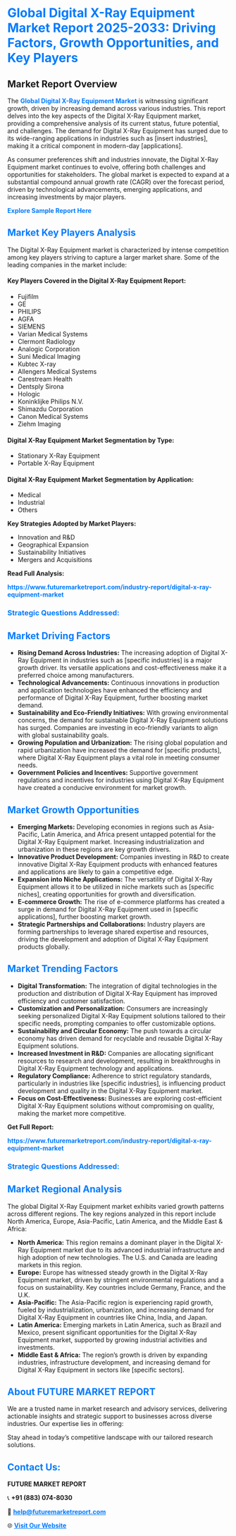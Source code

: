 <h1 style="color: #007BFF;">Global Digital X-Ray Equipment Market Report 2025-2033: Driving Factors, Growth Opportunities, and Key Players</h1>

<section id="overview">
<h2>Market Report Overview</h2>
<p>The <a href="https://www.futuremarketreport.com/industry-report/digital-x-ray-equipment-market" style="color: #007BFF; text-decoration: none;"><strong>Global Digital X-Ray Equipment Market</strong></a> is witnessing significant growth, driven by increasing demand across various industries. This report delves into the key aspects of the Digital X-Ray Equipment market, providing a comprehensive analysis of its current status, future potential, and challenges. The demand for Digital X-Ray Equipment has surged due to its wide-ranging applications in industries such as [insert industries], making it a critical component in modern-day [applications].</p>
<p>As consumer preferences shift and industries innovate, the Digital X-Ray Equipment market continues to evolve, offering both challenges and opportunities for stakeholders. The global market is expected to expand at a substantial compound annual growth rate (CAGR) over the forecast period, driven by technological advancements, emerging applications, and increasing investments by major players.</p>
</section>

<section id="overview">
<p><a href="https://www.futuremarketreport.com/request-sample/reportId=59309" style="color: #007BFF; text-decoration: none;"><strong>Explore Sample Report Here</strong></a></p>
</section>

<section id="key-players">
<h2 style="color: #007BFF;">Market Key Players Analysis</h2>
<p>The Digital X-Ray Equipment market is characterized by intense competition among key players striving to capture a larger market share. Some of the leading companies in the market include:</p>
<h4>Key Players Covered in the Digital X-Ray Equipment Report:</h4>
<ul><li>Fujifilm</li><li>GE</li><li>PHILIPS</li><li>AGFA</li><li>SIEMENS</li><li>Varian Medical Systems</li><li>Clermont Radiology</li><li>Analogic Corporation</li><li>Suni Medical Imaging</li><li>Kubtec X-ray</li><li>Allengers Medical Systems</li><li>Carestream Health</li><li>Dentsply Sirona</li><li>Hologic</li><li>Koninklijke Philips N.V.</li><li>Shimazdu Corporation</li><li>Canon Medical Systems</li><li>Ziehm Imaging</li></ul>
<h4>Digital X-Ray Equipment Market Segmentation by Type:</h4>
<ul><li>Stationary X-Ray Equipment</li><li>Portable X-Ray Equipment</li></ul>

<h4>Digital X-Ray Equipment Market Segmentation by Application:</h4>
<ul><li>Medical</li><li>Industrial</li><li>Others</li></ul>
<p><strong>Key Strategies Adopted by Market Players:</strong></p>
<ul>
<li>Innovation and R&D</li>
<li>Geographical Expansion</li>
<li>Sustainability Initiatives</li>
<li>Mergers and Acquisitions</li>
</ul>
</section>

<section>
<p><strong>Read Full Analysis: </strong></p><a href="https://www.futuremarketreport.com/industry-report/digital-x-ray-equipment-market" style="color: #007BFF; text-decoration: none;"><strong>https://www.futuremarketreport.com/industry-report/digital-x-ray-equipment-market</strong></a>
<h3 style="color: #007BFF;">Strategic Questions Addressed:</h3>
</section>

<section id="driving-factors">
<h2 style="color: #007BFF;">Market Driving Factors</h2>
<ul>
<li><strong>Rising Demand Across Industries:</strong> The increasing adoption of Digital X-Ray Equipment in industries such as [specific industries] is a major growth driver. Its versatile applications and cost-effectiveness make it a preferred choice among manufacturers.</li>
<li><strong>Technological Advancements:</strong> Continuous innovations in production and application technologies have enhanced the efficiency and performance of Digital X-Ray Equipment, further boosting market demand.</li>
<li><strong>Sustainability and Eco-Friendly Initiatives:</strong> With growing environmental concerns, the demand for sustainable Digital X-Ray Equipment solutions has surged. Companies are investing in eco-friendly variants to align with global sustainability goals.</li>
<li><strong>Growing Population and Urbanization:</strong> The rising global population and rapid urbanization have increased the demand for [specific products], where Digital X-Ray Equipment plays a vital role in meeting consumer needs.</li>
<li><strong>Government Policies and Incentives:</strong> Supportive government regulations and incentives for industries using Digital X-Ray Equipment have created a conducive environment for market growth.</li>
</ul>
</section>

<section id="growth-opportunities">
<h2 style="color: #007BFF;">Market Growth Opportunities</h2>
<ul>
<li><strong>Emerging Markets:</strong> Developing economies in regions such as Asia-Pacific, Latin America, and Africa present untapped potential for the Digital X-Ray Equipment market. Increasing industrialization and urbanization in these regions are key growth drivers.</li>
<li><strong>Innovative Product Development:</strong> Companies investing in R&D to create innovative Digital X-Ray Equipment products with enhanced features and applications are likely to gain a competitive edge.</li>
<li><strong>Expansion into Niche Applications:</strong> The versatility of Digital X-Ray Equipment allows it to be utilized in niche markets such as [specific niches], creating opportunities for growth and diversification.</li>
<li><strong>E-commerce Growth:</strong> The rise of e-commerce platforms has created a surge in demand for Digital X-Ray Equipment used in [specific applications], further boosting market growth.</li>
<li><strong>Strategic Partnerships and Collaborations:</strong> Industry players are forming partnerships to leverage shared expertise and resources, driving the development and adoption of Digital X-Ray Equipment products globally.</li>
</ul>
</section>

<section id="trending-factors">
<h2 style="color: #007BFF;">Market Trending Factors</h2>
<ul>
<li><strong>Digital Transformation:</strong> The integration of digital technologies in the production and distribution of Digital X-Ray Equipment has improved efficiency and customer satisfaction.</li>
<li><strong>Customization and Personalization:</strong> Consumers are increasingly seeking personalized Digital X-Ray Equipment solutions tailored to their specific needs, prompting companies to offer customizable options.</li>
<li><strong>Sustainability and Circular Economy:</strong> The push towards a circular economy has driven demand for recyclable and reusable Digital X-Ray Equipment solutions.</li>
<li><strong>Increased Investment in R&D:</strong> Companies are allocating significant resources to research and development, resulting in breakthroughs in Digital X-Ray Equipment technology and applications.</li>
<li><strong>Regulatory Compliance:</strong> Adherence to strict regulatory standards, particularly in industries like [specific industries], is influencing product development and quality in the Digital X-Ray Equipment market.</li>
<li><strong>Focus on Cost-Effectiveness:</strong> Businesses are exploring cost-efficient Digital X-Ray Equipment solutions without compromising on quality, making the market more competitive.</li>
</ul>
</section>

<section>
<p><strong>Get Full Report: </strong></p><a href="https://www.futuremarketreport.com/industry-report/digital-x-ray-equipment-market" style="color: #007BFF; text-decoration: none;"><strong>https://www.futuremarketreport.com/industry-report/digital-x-ray-equipment-market</strong></a>
<h3 style="color: #007BFF;">Strategic Questions Addressed:</h3>
</section>


<section id="regional-analysis">
<h2 style="color: #007BFF;">Market Regional Analysis</h2>
<p>The global Digital X-Ray Equipment market exhibits varied growth patterns across different regions. The key regions analyzed in this report include North America, Europe, Asia-Pacific, Latin America, and the Middle East & Africa:</p>
<ul>
<li><strong>North America:</strong> This region remains a dominant player in the Digital X-Ray Equipment market due to its advanced industrial infrastructure and high adoption of new technologies. The U.S. and Canada are leading markets in this region.</li>
<li><strong>Europe:</strong> Europe has witnessed steady growth in the Digital X-Ray Equipment market, driven by stringent environmental regulations and a focus on sustainability. Key countries include Germany, France, and the U.K.</li>
<li><strong>Asia-Pacific:</strong> The Asia-Pacific region is experiencing rapid growth, fueled by industrialization, urbanization, and increasing demand for Digital X-Ray Equipment in countries like China, India, and Japan.</li>
<li><strong>Latin America:</strong> Emerging markets in Latin America, such as Brazil and Mexico, present significant opportunities for the Digital X-Ray Equipment market, supported by growing industrial activities and investments.</li>
<li><strong>Middle East & Africa:</strong> The region’s growth is driven by expanding industries, infrastructure development, and increasing demand for Digital X-Ray Equipment in sectors like [specific sectors].</li>
</ul>
</section>

<footer>
<h2 style="color: #007BFF;">About FUTURE MARKET REPORT</h2>
<p>We are a trusted name in market research and advisory services, delivering actionable insights and strategic support to businesses across diverse industries. Our expertise lies in offering:</p>

<p>Stay ahead in today’s competitive landscape with our tailored research solutions.</p>

<h2 style="color: #007BFF;">Contact Us:</h2>
<p><strong>FUTURE MARKET REPORT</strong></p>
<p>📞 <strong>+91 (883) 074-8030</strong></p>
<p>📧 <strong><a href="mailto:help@futuremarketreport.com" style="color: #007BFF;">help@futuremarketreport.com</a></strong></p>
<p>🌐 <strong><a href="https://www.futuremarketreport.com/" style="color: #007BFF;">Visit Our Website</a></strong></p>
</footer>